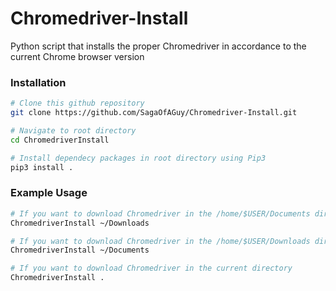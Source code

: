 # Chromedriver-Install
Python script that installs the proper Chromedriver in accordance to the current Chrome browser version

### Installation
```bash 
# Clone this github repository
git clone https://github.com/SagaOfAGuy/Chromedriver-Install.git

# Navigate to root directory 
cd ChromedriverInstall

# Install dependecy packages in root directory using Pip3
pip3 install .
```

### Example Usage
```bash
# If you want to download Chromedriver in the /home/$USER/Documents directory
ChromedriverInstall ~/Downloads

# If you want to download Chromedriver in the /home/$USER/Downloads directory
ChromedriverInstall ~/Documents

# If you want to download Chromedriver in the current directory
ChromedriverInstall .
```
